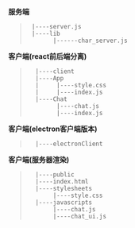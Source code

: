 
**服务端**
>      |----server.js
>      |----lib
>            |------char_server.js    

**客户端(react前后端分离)**
>       |----client  
>       |----App   
>       |     |----style.css   
>       |     |----index.js      
>       |----Chat 
>             |----chat.js    
>             |----index.js    

**客户端(electron客户端版本)**
>       |----electronClient  

**客户端(服务器渲染)**
>       |----public  
>       |----index.html    
>       |----stylesheets    
>            |----style.css      
>       |----javascripts     
>            |----chat.js    
>            |----chat_ui.js    
